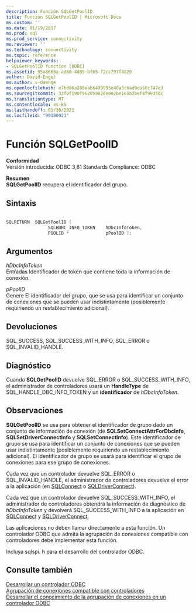```yaml
---
description: Función SQLGetPoolID
title: Función SQLGetPoolID | Microsoft Docs
ms.custom: ''
ms.date: 01/19/2017
ms.prod: sql
ms.prod_service: connectivity
ms.reviewer: ''
ms.technology: connectivity
ms.topic: reference
helpviewer_keywords:
- SQLGetPoolID function [ODBC]
ms.assetid: 95a8666a-ad68-4d89-bf65-f2cc797f8820
author: David-Engel
ms.author: v-daenge
ms.openlocfilehash: e7bd06a289eab6499995e40a3c6ad9ea56c747e3
ms.sourcegitcommit: 33f0f190f962059826e002be165a2bef4f9e350c
ms.translationtype: MT
ms.contentlocale: es-ES
ms.lasthandoff: 01/30/2021
ms.locfileid: "99180921"
---
```

# <a name="sqlgetpoolid-function"></a>Función SQLGetPoolID
**Conformidad**  
 Versión introducida: ODBC 3,81 Standards Compliance: ODBC  
  
 **Resumen**  
 **SQLGetPoolID** recupera el identificador del grupo.  
  
## <a name="syntax"></a>Sintaxis  
  
```cpp
  
SQLRETURN  SQLGetPoolID (  
                SQLHDBC_INFO_TOKEN    hDbcInfoToken,  
                POOLID *              pPoolID );  
```  
  
## <a name="arguments"></a>Argumentos  
 *hDbcInfoToken*  
 Entradas Identificador de token que contiene toda la información de conexión.  
  
 *pPoolID*  
 Genere El identificador del grupo, que se usa para identificar un conjunto de conexiones que se pueden usar indistintamente (posiblemente requiriendo un restablecimiento adicional).  
  
## <a name="returns"></a>Devoluciones  
 SQL_SUCCESS, SQL_SUCCESS_WITH_INFO, SQL_ERROR o SQL_INVALID_HANDLE.  
  
## <a name="diagnostics"></a>Diagnóstico  
 Cuando **SQLGetPoolID** devuelve SQL_ERROR o SQL_SUCCESS_WITH_INFO, el administrador de controladores usará un **HandleType** de SQL_HANDLE_DBC_INFO_TOKEN y un **identificador** de *hDbcInfoToken*.  
  
## <a name="remarks"></a>Observaciones  
 **SQLGetPoolID** se usa para obtener el identificador de grupo dado un conjunto de información de conexión (de **SQLSetConnectAttrForDbcInfo**, **SQLSetDriverConnectInfo** y **SQLSetConnectInfo**). Este identificador de grupo se usa para identificar un conjunto de conexiones que se pueden usar indistintamente (posiblemente requiriendo un restablecimiento adicional). El identificador de grupo se usará para identificar el grupo de conexiones para ese grupo de conexiones.  
  
 Cada vez que un controlador devuelve SQL_ERROR o SQL_INVALID_HANDLE, el administrador de controladores devuelve el error a la aplicación (en [SQLConnect](../../../odbc/reference/syntax/sqlconnect-function.md) o [SQLDriverConnect](../../../odbc/reference/syntax/sqldriverconnect-function.md)).  
  
 Cada vez que un controlador devuelve SQL_SUCCESS_WITH_INFO, el administrador de controladores obtendrá la información de diagnóstico de *hDbcInfoToken* y devolverá SQL_SUCCESS_WITH_INFO a la aplicación en [SQLConnect](../../../odbc/reference/syntax/sqlconnect-function.md) y [SQLDriverConnect](../../../odbc/reference/syntax/sqldriverconnect-function.md).  
  
 Las aplicaciones no deben llamar directamente a esta función. Un controlador ODBC que admita la agrupación de conexiones compatible con controladores debe implementar esta función.  
  
 Incluya sqlspi. h para el desarrollo del controlador ODBC.  
  
## <a name="see-also"></a>Consulte también  
 [Desarrollar un controlador ODBC](../../../odbc/reference/develop-driver/developing-an-odbc-driver.md)   
 [Agrupación de conexiones compatible con controladores](../../../odbc/reference/develop-app/driver-aware-connection-pooling.md)   
 [Desarrollar el conocimiento de la agrupación de conexiones en un controlador ODBC](../../../odbc/reference/develop-driver/developing-connection-pool-awareness-in-an-odbc-driver.md)
